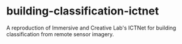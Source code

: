 # building-classification-ictnet
A reproduction of Immersive and Creative Lab's ICTNet for building classification from remote sensor imagery.
